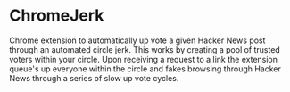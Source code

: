 ChromeJerk
==========

Chrome extension to automatically up vote a given Hacker News post through an automated circle jerk. This works by creating a pool of trusted voters within your circle. Upon receiving a request to a link the extension queue's up everyone within the circle and fakes browsing through Hacker News through a series of slow up vote cycles. 
